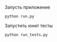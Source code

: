 Запусть приложение
```shell
python run.py
```

Запустить юнит тесты
```shell
python run_tests.py
```
